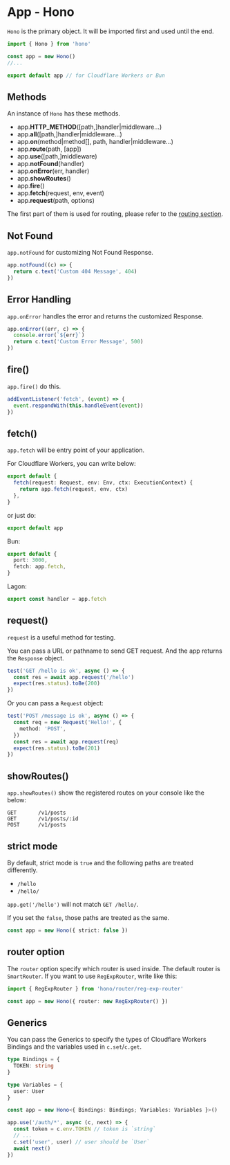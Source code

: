 # App - Hono

`Hono` is the primary object.
It will be imported first and used until the end.

```ts
import { Hono } from 'hono'

const app = new Hono()
//...

export default app // for Cloudflare Workers or Bun
```

## Methods

An instance of `Hono` has these methods.

- app.**HTTP_METHOD**(\[path,\]handler|middleware...)
- app.**all**(\[path,\]handler|middleware...)
- app.**on**(method|method[], path, handler|middleware...)
- app.**route**(path, \[app\])
- app.**use**(\[path,\]middleware)
- app.**notFound**(handler)
- app.**onError**(err, handler)
- app.**showRoutes**()
- app.**fire**()
- app.**fetch**(request, env, event)
- app.**request**(path, options)

The first part of them is used for routing, please refer to the [routing section](/api/routing).

## Not Found

`app.notFound` for customizing Not Found Response.

```ts
app.notFound((c) => {
  return c.text('Custom 404 Message', 404)
})
```

## Error Handling

`app.onError` handles the error and returns the customized Response.

```ts
app.onError((err, c) => {
  console.error(`${err}`)
  return c.text('Custom Error Message', 500)
})
```

## fire()

`app.fire()` do this.

```ts
addEventListener('fetch', (event) => {
  event.respondWith(this.handleEvent(event))
})
```

## fetch()

`app.fetch` will be entry point of your application.

For Cloudflare Workers, you can write below:

```ts
export default {
  fetch(request: Request, env: Env, ctx: ExecutionContext) {
    return app.fetch(request, env, ctx)
  },
}
```

or just do:

```ts
export default app
```

Bun:

```ts
export default {
  port: 3000,
  fetch: app.fetch,
}
```

Lagon:

```ts
export const handler = app.fetch
```

## request()

`request` is a useful method for testing.

You can pass a URL or pathname to send GET request.
And the app returns the `Response` object.

```ts
test('GET /hello is ok', async () => {
  const res = await app.request('/hello')
  expect(res.status).toBe(200)
})
```

Or you can pass a `Request` object:

```ts
test('POST /message is ok', async () => {
  const req = new Request('Hello!', {
    method: 'POST',
  })
  const res = await app.request(req)
  expect(res.status).toBe(201)
})
```

## showRoutes()

`app.showRoutes()` show the registered routes on your console like the below:

```
GET       /v1/posts
GET       /v1/posts/:id
POST      /v1/posts
```

## strict mode

By default, strict mode is `true` and the following paths are treated differently.

- `/hello`
- `/hello/`

`app.get('/hello')` will not match `GET /hello/`.

If you set the `false`, those paths are treated as the same.

```ts
const app = new Hono({ strict: false })
```

## router option

The `router` option specify which router is used inside. The default router is `SmartRouter`. If you want to use `RegExpRouter`, write like this:

```ts
import { RegExpRouter } from 'hono/router/reg-exp-router'

const app = new Hono({ router: new RegExpRouter() })
```

## Generics

You can pass the Generics to specify the types of Cloudflare Workers Bindings and the variables used in `c.set`/`c.get`.

```ts
type Bindings = {
  TOKEN: string
}

type Variables = {
  user: User
}

const app = new Hono<{ Bindings: Bindings; Variables: Variables }>()

app.use('/auth/*', async (c, next) => {
  const token = c.env.TOKEN // token is `string`
  // ...
  c.set('user', user) // user should be `User`
  await next()
})
```
